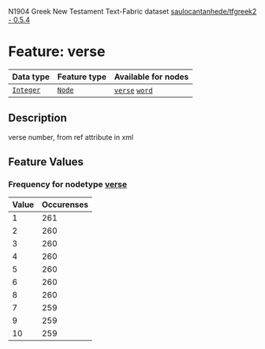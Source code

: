 N1904 Greek New Testament Text-Fabric dataset [saulocantanhede/tfgreek2 - 0.5.4](https://github.com/saulocantanhede/tfgreek2)
# Feature: verse
Data type|Feature type|Available for nodes
---|---|---
[`Integer`](featurebydatatype.md#integer)|[`Node`](featurebytype.md#node)| [`verse`](featurebynodetype.md#verse)  [`word`](featurebynodetype.md#word) 
## Description
verse number, from ref attribute in xml
## Feature Values
### Frequency for nodetype [verse](featurebynodetype.md#verse)
Value|Occurenses
---|---
1|261
2|260
3|260
4|260
5|260
6|260
8|260
7|259
9|259
10|259
### Frequency for nodetype [word](featurebynodetype.md#word)
Value|Occurenses
---|---
10|4669
12|4655
9|4541
4|4540
1|4533
3|4508
5|4497
11|4478
8|4467
2|4463
